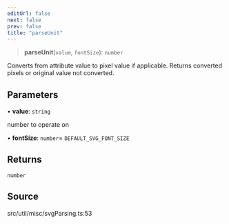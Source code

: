 ```yaml
---
editUrl: false
next: false
prev: false
title: "parseUnit"
---
```


> **parseUnit**(`value`, `fontSize`): `number`

Converts from attribute value to pixel value if applicable.
Returns converted pixels or original value not converted.

## Parameters

• **value**: `string`

number to operate on

• **fontSize**: `number`= `DEFAULT_SVG_FONT_SIZE`

## Returns

`number`

## Source

src/util/misc/svgParsing.ts:53
